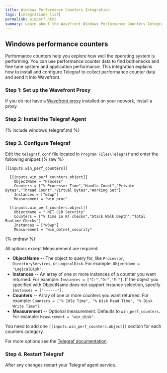 ```yaml
---
title: Windows Performance Counters Integration
tags: [integrations list]
permalink: winperf.html
summary: Learn about the Wavefront Windows Performance Counters Integration.
---
```

## Windows performance counters

Performance counters help you explore how well the operating system is performing. You can use performance counter data to find bottlenecks and fine tune system and application performance. This integration explains how to install and configure Telegraf to collect performance counter data and send it into Wavefront.

### Step 1: Set up the Wavefront Proxy

If you do not have a [Wavefront proxy](https://docs.wavefront.com/proxies.html) installed on your network, install a proxy.

### Step 2: Install the Telegraf Agent

{% include windows_telegraf.md %}

### Step 3. Configure Telegraf

Edit the `telegraf.conf` file located in `Program Files\Telegraf` and enter the following snippet:{% raw %}
```
[[inputs.win_perf_counters]]

  [[inputs.win_perf_counters.object]]
    ObjectName = "Process"
    Counters = ["% Processor Time","Handle Count","Private Bytes","Thread Count","Virtual Bytes","Working Set"]
    Instances = ["w3wp"]
    Measurement = "win_proc"
    
  [[inputs.win_perf_counters.object]]
    ObjectName = ".NET CLR Security"
    Counters = ["% Time in RT checks","Stack Walk Depth","Total Runtime Checks"]
    Instances = ["w3wp"]
    Measurement = "win_dotnet_security"

```
{% endraw %}

All options except Measurement are required. 


- **ObjectName** -- The object to query for, like `Processor`, `DirectoryServices`, or `LogicalDisk`. For example: `ObjectName = "LogicalDisk"`.
- **Instances** -- An array of one or more instances of a counter you want returned. For example: `Instances = ["C:","D:","E:"]`. If the object you specified with ObjectName does not support instance selection, specify  `Instances = ["------"]`.
- **Counters** -- Array of one or more counters you want returned. For example: `Counters = ["% Idle Time", "% Disk Read Time", "% Disk Write Time"]`.
- **Measurement** -- Optional measurement. Defaults to `win_perf_counters`. For example: `Measurement = "win_disk"`.

You need to add one `[[inputs.win_perf_counters.object]]` section for each counters category.

For more options see the [Telegraf documentation](https://github.com/influxdata/telegraf/tree/master/plugins/inputs/win_perf_counters).

### Step 4. Restart Telegraf

After any changes restart your Telegraf agent service.

